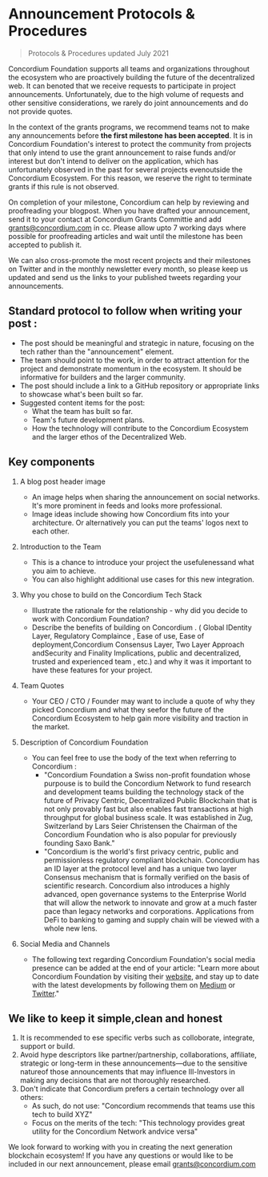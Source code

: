 # Announcement Protocols & Procedures

> Protocols & Procedures updated July 2021

Concordium Foundation supports all teams and organizations throughout the ecosystem who are proactively building the future of the decentralized web. It can benoted that we receive requests to participate in project announcements. Unfortunately, due to the high volume of requests and other sensitive considerations, we rarely do joint announcements and do not provide quotes.

In the context of the grants programs, we recommend teams not to make any announcements before **the first milestone has been accepted**. It is in Concordium Foundation's interest to protect the community from projects that only intend to use the grant announcement to raise funds and/or interest but don't intend to deliver on the application, which has unfortunately observed in the past for several projects evenoutside the Concordium Ecosystem. For this reason, we reserve the right to terminate grants if this rule is not observed.

On completion of your milestone, Concordium can help by reviewing and proofreading your blogpost. When you have drafted your announcement, send it to your contact at Concordium Grants Committie and add grants@concordium.com in cc. Please allow upto 7 working days where possible for proofreading articles and wait until the milestone has been accepted to publish it.

We can also cross-promote the most recent projects and their milestones on Twitter and in the monthly newsletter every month, so please keep us updated and send us the links to your published tweets regarding your announcements.

## Standard protocol to follow when writing your post :

- The post should be meaningful and strategic in nature, focusing on the tech rather than the "announcement" element.
- The team should point to the work, in order to attract attention for the project and demonstrate momentum in the ecosystem. It should be informative for builders and the larger community.
- The post should include a link to a GitHub repository or appropriate links to showcase what's been built so far.
- Suggested content items for the post:
  - What the team has built so far.
  - Team's future development plans.
  - How the technology will contribute to the Concordium Ecosystem and the larger ethos of the Decentralized Web.

## Key components

1. A blog post header image
   - An image helps when sharing the announcement on social networks. It's more prominent in feeds and looks more professional.
   - Image ideas include showing how Concordium fits into your architecture. Or alternatively you can put the teams' logos next to each other.

2. Introduction to the Team
   - This is a chance to introduce your project the usefulenessand what you aim to achieve.
   - You can also highlight additional use cases for this new integration.

3. Why you chose to build on the Concordium Tech Stack
   - Illustrate the rationale for the relationship - why did you decide to work with Concordium Foundation?
   - Describe the benefits of building on Concordium . ( Global IDentity Layer, Regulatory Complaince , Ease of use, Ease of deployment,Concordium Consensus Layer, Two Layer Approach andSecurity and Finality Implications, public and decentralized, trusted and experienced team , etc.) and why it was it important to have these features for your project.

4. Team Quotes
   - Your CEO / CTO / Founder may want to include a quote of why they picked Concordium and what they seefor the future of the Concordium Ecosystem to help gain more visibility and traction in the market.

5. Description of Concordium Foundation
   - You can feel free to use the body of the text when referring to Concordium :
     - "Concordium Foundation a Swiss non-profit foundation whose purpouse is to build the Concordium Network to fund research and development teams building the
technology stack of the future of Privacy Centric, Decentralized Public Blockchain that is not only provably fast but also enables fast transactions at high throughput for global business scale. It was established in Zug, Switzerland by Lars Seier Christensen the Chairman of the Concordium Foundation who is also popular for previously founding Saxo Bank."
     - "Concordium is the world's first privacy centric, public and permissionless regulatory compliant blockchain. Concordium has an ID layer at the protocol level and has a unique two layer Consensus mechanism that is formally verified on the basis of scientific research. Concordium also introduces a highly advanced, open governance systems to the Enterprise World that will allow the network to innovate and grow at a much faster pace than legacy networks and corporations. Applications from DeFi to banking to gaming and supply chain will be viewed with a whole new lens. 

6. Social Media and Channels
   - The following text regarding Concordium Foundation's social media presence can be added at the end of your article: "Learn more about Concordium Foundation by visiting their [website](https://concordium.com), and stay up to date with the latest developments by following them on [Medium](https://medium.com/Concordium) or [Twitter](https://twitter.com/ConcordiumNet)."
  
## We like to keep it simple,clean and honest
  
1. It is recommended to ese specific verbs such as colloborate, integrate, support or build.
2. Avoid hype descriptors like partner/partnership, collaborations, affiliate, strategic or long-term in these announcements—due to the sensitive natureof those announcements that may influence Ill-Investors in making any decisions that are not thoroughly researched. 
3. Don't indicate that Concordium prefers a certain technology over all others:
   - As such, do not use: "Concordium recommends that teams use this tech to build XYZ"
   - Focus on the merits of the tech: "This technology provides great utility for the Concordium Network andvice versa"

We look forward to working with you in creating the next generation blockchain ecosystem! If you have any questions or would like to be included in our next announcement, please email grants@concordium.com
